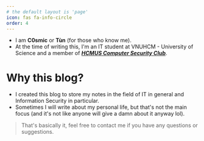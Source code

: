 ```yaml
---
# the default layout is 'page'
icon: fas fa-info-circle
order: 4
---
```

* I am **C0smic** or **Tùn** (for those who know me).
* At the time of writing this, I'm an IT student at VNUHCM - University of Science and a member of [***HCMUS Computer Security Club***](https://web.facebook.com/hcmus.compsec.club).

# Why this blog?
* I created this blog to store my notes in the field of IT in general and Information Security in particular.
* Sometimes I will write about my personal life, but that's not the main focus (and it's not like anyone will give a damn about it anyway lol).

> That's basically it, feel free to contact me if you have any questions or suggestions.